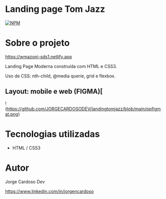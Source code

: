 # Landing page Tom Jazz

[![NPM](https://img.shields.io/npm/l/react)](https://github.com/JORGECARDOSODEV/landingtomjazz/blob/main/LICENSE) 

# Sobre o projeto

https://wmazoni-sds1.netlify.app

Landing Page Moderna construída com HTML e CSS3.

Uso de CSS: nth-child, @media querie, grid e flexbox.

## Layout: mobile e web (FIGMA)[
!(https://github.com/JORGECARDOSODEV/landingtomjazz/blob/main/ppfigmat.png)

# Tecnologias utilizadas
- HTML / CSS3 

# Autor

Jorge Cardoso Dev

https://www.linkedin.com/in/jorgencardoso
